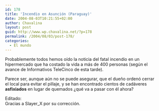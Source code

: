 ```yaml
---
id: 178
title: 'Incendio en Asunción (Paraguay)'
date: 2004-08-03T10:21:55+02:00
author: Chavalina
layout: post
guid: http://www.wp.chavalina.net/?p=178
permalink: /2004/08/03/post-178/
categories:
  - El mundo
---
```

Probablemente todos hemos oído la noticia del fatal incendio en un hipermercado que ha costado la vida a más de 400 personas (seg&uacute;n el avance de Informativos TeleCinco de esta tarde).

Parece ser, aunque a&uacute;n no se puede asegurar, que el due&ntilde;o ordenó cerrar el local para evitar el pillaje, y se han encontrado cientos de cadáveres **asfixiados** en lugar de quemados &iquest;qué va a pasar con él ahora?

Editado:  
Gracias a Slayer_X por su corrección.